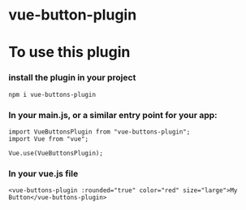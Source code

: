 # vue-button-plugin

# To use this plugin

### install the plugin in your project

```
npm i vue-buttons-plugin

```

### In your main.js, or a similar entry point for your app:

```
import VueButtonsPlugin from "vue-buttons-plugin";
import Vue from "vue";

Vue.use(VueButtonsPlugin);

```


### In your vue.js file
```
<vue-buttons-plugin :rounded="true" color="red" size="large">My Button</vue-buttons-plugin>

```


